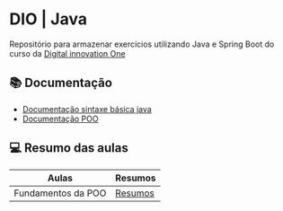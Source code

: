 
# DIO | Java  

Repositório para armazenar exercícios utilizando Java e Spring Boot do curso da  [Digital innovation One](https://web.dio.me/) 

## 📚 Documentação 

 - [Documentação sintaxe básica java](https://web.dio.me/course/aprendendo-a-sintaxe-java/learning/f7af647f-d6ef-4663-8a3c-1f63129ee55f?back=/track/coding-the-future-claro-java-spring-boot&tab=undefined&moduleId=undefined)
 - [Documentação POO](https://web.dio.me/course/fundamentos-da-programacao-orientada-a-objetos-com-java/learning/fd8a5d84-efb1-434b-aeab-215e344ebe26?back=/track/coding-the-future-claro-java-spring-boot&tab=undefined&moduleId=undefined) 
 ## 💻 Resumo das aulas 
| Aulas | Resumos |
|-------|---------|
|Fundamentos da POO | [Resumos](https://web.dio.me/course/fundamentos-da-programacao-orientada-a-objetos-com-java/learning/fd8a5d84-efb1-434b-aeab-215e344ebe26?back=/track/coding-the-future-claro-java-spring-boot&tab=undefined&moduleId=undefined) 